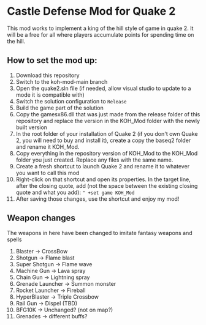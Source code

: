 # Castle Defense Mod for Quake 2

This mod works to implement a king of the hill style of game in quake 2. It will be a free for all
where players accumulate points for spending time on the hill.

## How to set the mod up:
1. Download this repository
2. Switch to the koh-mod-main branch
3. Open the quake2.sln file (if needed, allow visual studio to update to a mode it is compatible with)
4. Switch the solution configuration to `Release`
5. Build the game part of the solution
6. Copy the gamesx86.dll that was just made from the release folder of this repository and replace the
version in the KOH_Mod folder with the newly built version
7. In the root folder of your installation of Quake 2 (if you don't own Quake 2, you will need to 
buy and install it), create a copy the baseq2 folder and rename it KOH_Mod.
8. Copy everything in the repository version of KOH_Mod to the KOH_Mod folder you just created. 
Replace any files with the same name.
9. Create a fresh shortcut to launch Quake 2 and rename it to whatever you want to call this mod
10. Right-click on that shortcut and open its properties. In the target line, after the closing quote, 
add (not the space between the existing closing quote and what you add): `" +set game KOH_Mod`
11. After saving those changes, use the shortcut and enjoy my mod!

## Weapon changes
The weapons in here have been changed to imitate fantasy weapons and spells
1. Blaster -> CrossBow
2. Shotgun -> Flame blast
3. Super Shotgun -> Flame wave
4. Machine Gun -> Lava spray
5. Chain Gun -> Lightning spray
6. Grenade Launcher -> Summon monster
7. Rocket Launcher -> Fireball
8. HyperBlaster -> Triple Crossbow
9. Rail Gun -> Dispel (TBD)
10. BFG10K -> Unchanged? (not on map?)
11. Grenades -> different buffs?
